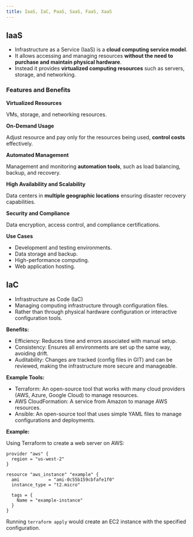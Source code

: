 ```yaml
---
title: IaaS, IaC, PaaS, SaaS, FaaS, XaaS
---
```


## IaaS

- Infrastructure as a Service (IaaS) is a **cloud computing service model**.
- It allows accessing and managing resources **without the need to purchase and maintain physical hardware**.
- Instead it provides **virtualized computing resources** such as servers, storage, and networking.

### Features and Benefits

**Virtualized Resources**

VMs, storage, and networking resources.

**On-Demand Usage**

Adjust resource and pay only for the resources being used, **control costs** effectively.

**Automated Management**

Management and monitoring **automation tools**, such as load balancing, backup, and recovery.

**High Availability and Scalability**

Data centers in **multiple geographic locations** ensuring disaster recovery capabilities.

**Security and Compliance**

Data encryption, access control, and compliance certifications.

**Use Cases**

- Development and testing environments.
- Data storage and backup.
- High-performance computing.
- Web application hosting.

## IaC

- Infrastructure as Code (IaC)
- Managing computing infrastructure through configuration files.
- Rather than through physical hardware configuration or interactive configuration tools.

**Benefits:**

- Efficiency: Reduces time and errors associated with manual setup.
- Consistency: Ensures all environments are set up the same way, avoiding drift.
- Auditability: Changes are tracked (config files in GIT) and can be reviewed, making the infrastructure more secure and manageable.

**Example Tools:**

- Terraform: An open-source tool that works with many cloud providers (AWS, Azure, Google Cloud) to manage resources.
- AWS CloudFormation: A service from Amazon to manage AWS resources.
- Ansible: An open-source tool that uses simple YAML files to manage configurations and deployments.

**Example:**

Using Terraform to create a web server on AWS:

```hcl
provider "aws" {
  region = "us-west-2"
}

resource "aws_instance" "example" {
  ami           = "ami-0c55b159cbfafe1f0"
  instance_type = "t2.micro"

  tags = {
    Name = "example-instance"
  }
}
```

Running `terraform apply` would create an EC2 instance with the specified configuration.
